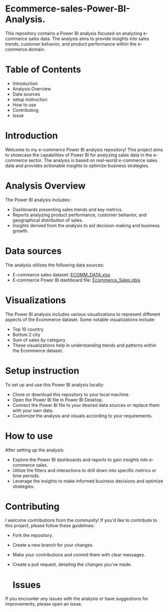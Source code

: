 # Ecommerce-sales-Power-BI-Analysis.

This repository contains a Power BI analysis focused on analyzing e-commerce sales data. The analysis aims to provide insights into sales trends, customer behavior, and product performance within the e-commerce domain.

# Table of Contents

- Introduction
- Analysis Overview
- Data sources
- setup instruction
- How to use
- Contributing
- Issue

# Introduction

Welcome to my e-commerce Power BI analysis repository! This project aims to showcase the capabilities of Power BI for analyzing sales data in the e-commerce sector. The analysis is based on real-world e-commerce sales data and provides actionable insights to optimize business strategies.

# Analysis Overview

The Power BI analysis includes:

- Dashboards presenting sales trends and key metrics.
- Reports analyzing product performance, customer behavior, and geographical distribution of sales.
- Insights derived from the analysis to aid decision-making and business growth.


# Data sources

The analysis utilizes the following data sources:

- E-commerce sales dataset: [ECOMM_DATA.xlsx](ECOMM_DATA.xlsx)
- E-commerce Power BI dashboard file: [Ecommerce_Sales.pbix](Ecommerce_Sales.pbix)


# Visualizations

  The Power BI analysis includes various visualizations to represent different aspects of the Ecommerce dataset. Some notable visualizations include:

-  Top 10 country
-  Bottom 2 city
-  Sum of sales by category
-  These visualizations help in understanding trends and patterns within the Ecommerce dataset.


  # Setup instruction

To set up and use this Power BI analysis locally:

- Clone or download this repository to your local machine.
- Open the Power BI file in Power BI Desktop.
- Connect the Power BI file to your desired data sources or replace them with your own data.
- Customize the analysis and visuals according to your requirements.

# How to use

After setting up the analysis:

- Explore the Power BI dashboards and reports to gain insights into e-commerce sales.
- Utilize the filters and interactions to drill down into specific metrics or time periods.
- Leverage the insights to make informed business decisions and optimize strategies.


# Contributing

I welcome contributions from the community! If you'd like to contribute to this project, please follow these guidelines:

- Fork the repository.
- Create a new branch for your changes.
- Make your contributions and commit them with clear messages.
- Create a pull request, detailing the changes you've made.

  # Issues

If you encounter any issues with the analysis or have suggestions for improvements, please open an issue.
  
